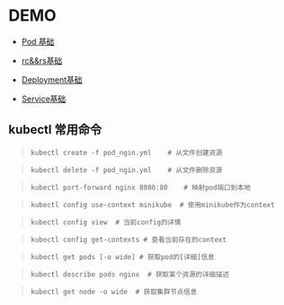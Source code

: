 # DEMO

- [Pod 基础](https://github.com/kangapp/Docker/tree/master/src/k8s_demo/pod-basic)

- [rc&&rs基础](https://github.com/kangapp/Docker/tree/master/src/k8s_demo/rc-rs-basic)

- [Deployment基础](https://github.com/kangapp/Docker/tree/master/src/k8s_demo/Deployment)

- [Service基础](https://github.com/kangapp/Docker/tree/master/src/k8s_demo/Service)

## kubectl 常用命令

>     kubectl create -f pod_ngin.yml    # 从文件创建资源  

>     kubectl delete -f pod_ngin.yml    # 从文件删除资源  

>     kubectl port-forward nginx 8080:80    # 映射pod端口到本地  

>     kubectl config use-context minikube  # 使用minikube作为context  

>     kubectl config view  # 当前config的详情  

>     kubectl config get-contexts # 查看当前存在的context  

>     kubectl get pods [-o wide] # 获取pod的[详细]信息  

>     kubectl describe pods nginx  # 获取某个资源的详细描述  

>     kubectl get node -o wide  # 获取集群节点信息